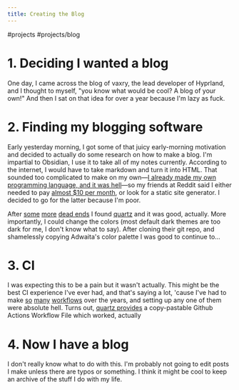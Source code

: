 ```yaml
---
title: Creating the Blog
---
```

#projects #projects/blog
# 1. Deciding I wanted a blog
One day, I came across the blog of vaxry, the lead developer of Hyprland, and I thought to myself, "you know what would be cool? A blog of your own!" And then I sat on that idea for over a year because I'm lazy as fuck.

# 2. Finding my blogging software
Early yesterday morning, I got some of that juicy early-morning motivation and decided to actually do some research on how to make a blog. I'm impartial to Obsidian, I use it to take all of my notes currently. According to the internet, I would have to take markdown and turn it into HTML. That sounded too complicated to make on my own—[I already made my own programming language, and it was hell](https://github.com/onlycs/jasmine)—so my friends at Reddit said I either needed to pay [almost $10 per month](https://obsidian.md/publish), or look for a static site generator. I decided to go for the latter because I'm poor.

After [some](https://gohugo.io/) [more](https://www.reddit.com/r/rust/comments/162e40h/obsidiangarden_a_static_site_generator_for/) [dead ends](https://astro.build/)  I found [quartz](https://quartz.jzhao.xyz/) and it was good, actually. More importantly, I could change the colors (most default dark themes are too dark for me, I don't know what to say). After cloning their git repo, and shamelessly copying Adwaita's color palette I was good to continue to...

# 3. CI
I was expecting this to be a pain but it wasn't actually. This might be the best CI experience I've ever had, and that's saying a lot, 'cause I've had to make [so](https://github.com/onlycs/attendance/actions/) [many](https://github.com/onlycs/fluidsim/actions) [workflows](https://github.com/onlycs/oreobot/actions) over the years, and setting up any one of them were absolute hell. Turns out, [quartz provides](https://quartz.jzhao.xyz/hosting#github-pages) a copy-pastable Github Actions Workflow File which worked, actually

# 4. Now I have a blog
I don't really know what to do with this. I'm probably not going to edit posts I make unless there are typos or something. I think it might be cool to keep an archive of the stuff I do with my life.